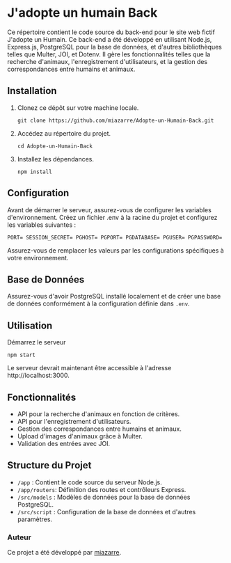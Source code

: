 # J'adopte un humain Back

Ce répertoire contient le code source du back-end pour le site web fictif J'adopte un Humain. Ce back-end a été développé en utilisant Node.js, Express.js, PostgreSQL pour la base de données, et d'autres bibliothèques telles que Multer, JOI, et Dotenv. Il gère les fonctionnalités telles que la recherche d'animaux, l'enregistrement d'utilisateurs, et la gestion des correspondances entre humains et animaux.

## Installation

1. Clonez ce dépôt sur votre machine locale.

   `git clone https://github.com/miazarre/Adopte-un-Humain-Back.git`

2. Accédez au répertoire du projet.

   `cd Adopte-un-Humain-Back`

3. Installez les dépendances.

   `npm install`

## Configuration

Avant de démarrer le serveur, assurez-vous de configurer les variables d'environnement. Créez un fichier .env à la racine du projet et configurez les variables suivantes :

`PORT=
SESSION_SECRET=
PGHOST=
PGPORT=
PGDATABASE=
PGUSER=
PGPASSWORD=`

Assurez-vous de remplacer les valeurs par les configurations spécifiques à votre environnement.

## Base de Données

Assurez-vous d'avoir PostgreSQL installé localement et de créer une base de données conformément à la configuration définie dans `.env`.

## Utilisation

Démarrez le serveur

`npm start`

Le serveur devrait maintenant être accessible à l'adresse http://localhost:3000.

## Fonctionnalités

- API pour la recherche d'animaux en fonction de critères.
- API pour l'enregistrement d'utilisateurs.
- Gestion des correspondances entre humains et animaux.
- Upload d'images d'animaux grâce à Multer.
- Validation des entrées avec JOI.

## Structure du Projet

- `/app` : Contient le code source du serveur Node.js.
- `/app/routers`: Définition des routes et contrôleurs Express.
- `/src/models` : Modèles de données pour la base de données PostgreSQL.
- `/src/script` : Configuration de la base de données et d'autres paramètres.

### Auteur

Ce projet a été développé par [miazarre](https://github.com/miazarre).

